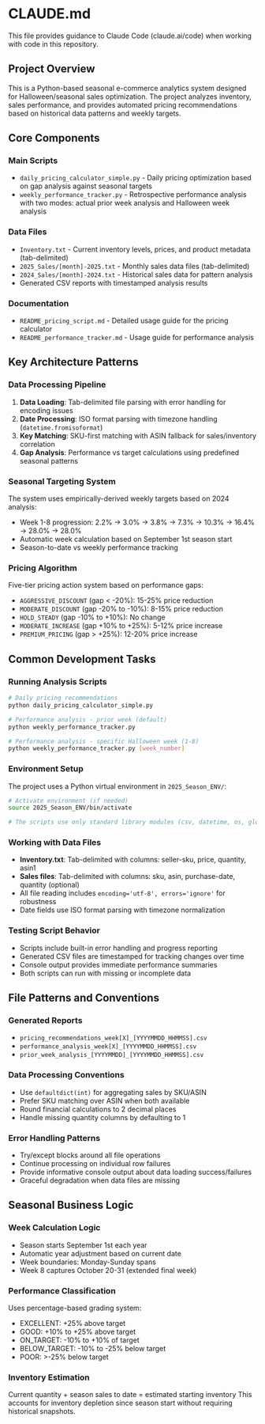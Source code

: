 # CLAUDE.md

This file provides guidance to Claude Code (claude.ai/code) when working with code in this repository.

## Project Overview

This is a Python-based seasonal e-commerce analytics system designed for Halloween/seasonal sales optimization. The project analyzes inventory, sales performance, and provides automated pricing recommendations based on historical data patterns and weekly targets.

## Core Components

### Main Scripts
- `daily_pricing_calculator_simple.py` - Daily pricing optimization based on gap analysis against seasonal targets
- `weekly_performance_tracker.py` - Retrospective performance analysis with two modes: actual prior week analysis and Halloween week analysis

### Data Files
- `Inventory.txt` - Current inventory levels, prices, and product metadata (tab-delimited)
- `2025_Sales/[month]-2025.txt` - Monthly sales data files (tab-delimited)  
- `2024_Sales/[month]-2024.txt` - Historical sales data for pattern analysis
- Generated CSV reports with timestamped analysis results

### Documentation
- `README_pricing_script.md` - Detailed usage guide for the pricing calculator
- `README_performance_tracker.md` - Usage guide for performance analysis

## Key Architecture Patterns

### Data Processing Pipeline
1. **Data Loading**: Tab-delimited file parsing with error handling for encoding issues
2. **Date Processing**: ISO format parsing with timezone handling (`datetime.fromisoformat`)
3. **Key Matching**: SKU-first matching with ASIN fallback for sales/inventory correlation
4. **Gap Analysis**: Performance vs target calculations using predefined seasonal patterns

### Seasonal Targeting System
The system uses empirically-derived weekly targets based on 2024 analysis:
- Week 1-8 progression: 2.2% → 3.0% → 3.8% → 7.3% → 10.3% → 16.4% → 28.0% → 28.0%
- Automatic week calculation based on September 1st season start
- Season-to-date vs weekly performance tracking

### Pricing Algorithm
Five-tier pricing action system based on performance gaps:
- `AGGRESSIVE_DISCOUNT` (gap < -20%): 15-25% price reduction
- `MODERATE_DISCOUNT` (gap -20% to -10%): 8-15% price reduction  
- `HOLD_STEADY` (gap -10% to +10%): No change
- `MODERATE_INCREASE` (gap +10% to +25%): 5-12% price increase
- `PREMIUM_PRICING` (gap > +25%): 12-20% price increase

## Common Development Tasks

### Running Analysis Scripts
```bash
# Daily pricing recommendations
python daily_pricing_calculator_simple.py

# Performance analysis - prior week (default)
python weekly_performance_tracker.py

# Performance analysis - specific Halloween week (1-8)
python weekly_performance_tracker.py [week_number]
```

### Environment Setup
The project uses a Python virtual environment in `2025_Season_ENV/`:
```bash
# Activate environment (if needed)
source 2025_Season_ENV/bin/activate

# The scripts use only standard library modules (csv, datetime, os, glob, collections, random)
```

### Working with Data Files
- **Inventory.txt**: Tab-delimited with columns: seller-sku, price, quantity, asin1
- **Sales files**: Tab-delimited with columns: sku, asin, purchase-date, quantity (optional)
- All file reading includes `encoding='utf-8', errors='ignore'` for robustness
- Date fields use ISO format parsing with timezone normalization

### Testing Script Behavior
- Scripts include built-in error handling and progress reporting
- Generated CSV files are timestamped for tracking changes over time
- Console output provides immediate performance summaries
- Both scripts can run with missing or incomplete data

## File Patterns and Conventions

### Generated Reports
- `pricing_recommendations_week[X]_[YYYYMMDD_HHMMSS].csv`
- `performance_analysis_week[X]_[YYYYMMDD_HHMMSS].csv`  
- `prior_week_analysis_[YYYYMMDD]_[YYYYMMDD_HHMMSS].csv`

### Data Processing Conventions
- Use `defaultdict(int)` for aggregating sales by SKU/ASIN
- Prefer SKU matching over ASIN when both available
- Round financial calculations to 2 decimal places
- Handle missing quantity columns by defaulting to 1

### Error Handling Patterns
- Try/except blocks around all file operations
- Continue processing on individual row failures
- Provide informative console output about data loading success/failures
- Graceful degradation when data files are missing

## Seasonal Business Logic

### Week Calculation Logic
- Season starts September 1st each year
- Automatic year adjustment based on current date
- Week boundaries: Monday-Sunday spans
- Week 8 captures October 20-31 (extended final week)

### Performance Classification
Uses percentage-based grading system:
- EXCELLENT: +25% above target
- GOOD: +10% to +25% above target  
- ON_TARGET: -10% to +10% of target
- BELOW_TARGET: -10% to -25% below target
- POOR: >-25% below target

### Inventory Estimation
Current quantity + season sales to date = estimated starting inventory
This accounts for inventory depletion since season start without requiring historical snapshots.
